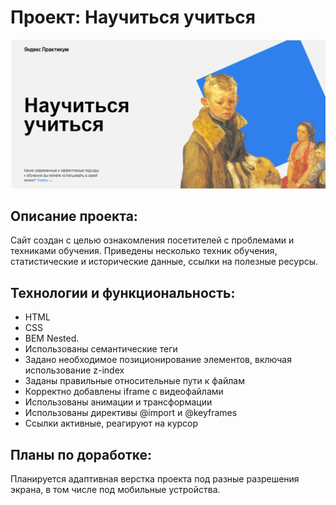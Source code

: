 # Проект: **Научиться учиться**
![Getting Started](./images/image_for_readme.png)
## Описание проекта:
Сайт создан с целью ознакомления посетителей с проблемами и техниками обучения. Приведены несколько техник обучения, статистические и исторические данные, ссылки на полезные ресурсы.
## Технологии и функциональность:
* HTML
* CSS
* BEM Nested.
* Использованы семантические теги
* Задано необходимое позиционирование элементов, включая использование z-index
* Заданы правильные относительные пути к файлам
* Корректно добавлены iframe c видеофайлами
* Использованы анимации и трансформации
* Использованы директивы @import и @keyframes
* Ссылки активные, реагируют на курсор
## Планы по доработке:
Планируется адаптивная верстка проекта под разные разрешения экрана, в том числе под мобильные устройства.
